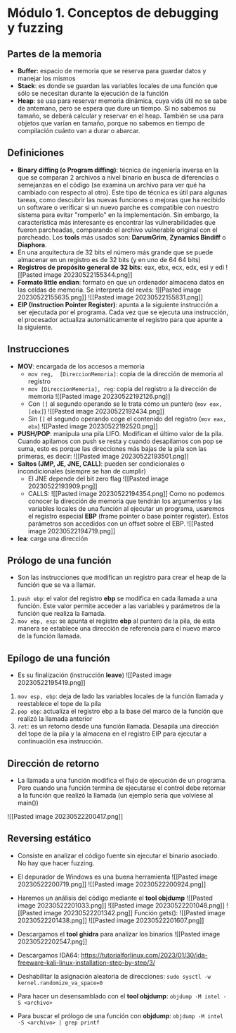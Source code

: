 # Módulo 1. Conceptos de debugging y fuzzing
## Partes de la memoria
- **Buffer:** espacio de memoria que se reserva para guardar datos y manejar los mismos
- **Stack**: es donde se guardan las variables locales de una función que sólo se necesitan durante la ejecución de la función
- **Heap**: se usa para reservar memoria dinámica, cuya vida útil no se sabe de antemano, pero se espera que dure un tiempo. Si no sabemos su tamaño, se deberá calcular y reservar en el heap. También se usa para objetos que varían en tamaño, porque no sabemos en tiempo de compilación cuánto van a durar o abarcar.

## Definiciones
- **Binary diffing (o Program diffing)**: técnica de ingeniería inversa en la que se comparan 2 archivos a nivel binario en busca de diferencias o semejanzas en el código (se examina un archivo para ver qué ha cambiado con respecto al otro). Este tipo de técnica es útil para algunas tareas, como descubrir las nuevas funciones o mejoras que ha recibido un software o verificar si un nuevo parche es compatible con nuestro sistema para evitar "romperlo" en la implementación. Sin embargo, la característica más interesante es encontrar las vulnerabilidades que fueron parcheadas, comparando el archivo vulnerable original con el parcheado. Los **tools** más usados son: **DarumGrim**, **Zynamics Bindiff** o **Diaphora**.
- En una arquitectura de 32 bits el número más grande que se puede almacenar en un registro es de 32 bits (y en uno de 64 64 bits)
- **Registros de propósito general de 32 bits**: eax, ebx, ecx, edx, esi y edi
![[Pasted image 20230522155344.png]]
- **Formato little endian**: formato en que un ordenador almacena datos en las celdas de memoria. Se interpreta del revés:
![[Pasted image 20230522155635.png]]
![[Pasted image 20230522155831.png]]
- **EIP (Instruction Pointer Register)**: apunta a la siguiente instrucción a ser ejecutada por el programa. Cada vez que se ejecuta una instrucción, el procesador actualiza automáticamente el registro para que apunte a la siguiente.

## Instrucciones
- **MOV**: encargada de los accesos a memoria
	- `mov reg,  [DireccionMemoria]`: copia de la dirección de memoria al registro
	- `mov [DireccionMemoria], reg`: copia del registro a la dirección de memoria
	![[Pasted image 20230522192126.png]]
	- Con `[]` al segundo operando se le trata como un puntero (`mov eax, [ebx]`)
	![[Pasted image 20230522192434.png]]
	- Sin `[]` el segundo operando coge el contenido del registro (`mov eax, ebx`)
	![[Pasted image 20230522192520.png]]
- **PUSH/POP**: manipula una pila LIFO. Modifican el último valor de la pila. Cuando apilamos con push se resta y cuando desapilamos con pop se suma, esto es porque las direcciones más bajas de la pila son las primeras, es decir:
	![[Pasted image 20230522193501.png]]
- **Saltos (JMP, JE, JNE, CALL)**: pueden ser condicionales o incondicionales (siempre se han de cumplir)
	- El JNE depende del bit zero flag
	![[Pasted image 20230522193909.png]]
	- CALLS: 
	![[Pasted image 20230522194354.png]]
	Como no podemos conocer la dirección de memoria que tendrán los argumentos y las variables locales de una función al ejecutar un programa, usaremos el registro especial **EBP** (frame pointer o base pointer register). Estos parámetros son accedidos con un offset sobre el EBP.
	![[Pasted image 20230522194719.png]]
- **lea**: carga una dirección

## Prólogo de una función
- Son las instrucciones que modifican un registro para crear el heap de la función que se va a llamar.
1. `push ebp`: el valor del registro **ebp** se modifica en cada llamada a una función. Este valor permite acceder a las variables y parámetros de la función que realiza la llamada.
2. `mov ebp, esp`: se apunta el registro **ebp** al puntero de la pila, de esta manera se establece una dirección de referencia para el nuevo marco de la función llamada.

## Epílogo de una función
- Es su finalización (instrucción **leave**)
![[Pasted image 20230522195419.png]]
1. `mov esp, ebp`: deja de lado las variables locales de la función llamada y reestablece el tope de la pila
2. `pop ebp`: actualiza el registro ebp a la base del marco de la función que realizó la llamada anterior
3. `ret`: es un retorno desde una función llamada. Desapila una dirección del tope de la pila y la almacena en el registro EIP para ejecutar a continuación esa instrucción.

## Dirección de retorno
- La llamada a una función modifica el flujo de ejecución de un programa. Pero cuando una función termina de ejecutarse el control debe retornar a la función que realizó la llamada (un ejemplo sería que volviese al main())

![[Pasted image 20230522200417.png]]

## Reversing estático
- Consiste en analizar el código fuente sin ejecutar el binario asociado. No hay que hacer fuzzing.
- El depurador de Windows es una buena herramienta
![[Pasted image 20230522200719.png]]
![[Pasted image 20230522200924.png]]
- Haremos un análisis del código mediante el **tool objdump**
![[Pasted image 20230522201033.png]]
![[Pasted image 20230522201048.png]]
![[Pasted image 20230522201342.png]]
Función gets():
![[Pasted image 20230522201438.png]]
![[Pasted image 20230522201607.png]]

- Descargamos el **tool ghidra** para analizar los binarios
![[Pasted image 20230522202547.png]]
- Descargamos IDA64: https://tutorialforlinux.com/2023/01/30/ida-freeware-kali-linux-installation-step-by-step/3/
- Deshabilitar la asignación aleatoria de direcciones: `sudo sysctl -w kernel.randomize_va_space=0`
- Para hacer un desensamblado con el **tool objdump**: `objdump -M intel -S <archivo>`
- Para buscar el prólogo de una función con **objdump**: `objdump -M intel -S <archivo> | grep printf`